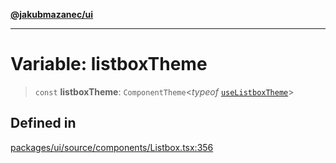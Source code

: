[**@jakubmazanec/ui**](../README.md)

---

# Variable: listboxTheme

> `const` **listboxTheme**: `ComponentTheme`\<_typeof_
> [`useListboxTheme`](../functions/useListboxTheme.md)\>

## Defined in

[packages/ui/source/components/Listbox.tsx:356](https://github.com/jakubmazanec/tools/blob/3e339f67fc5b5cd011c28acb315570a2f29efedc/packages/ui/source/components/Listbox.tsx#L356)
